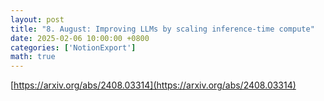 ```yaml
---
layout: post
title: "8. August: Improving LLMs by scaling inference-time compute"
date: 2025-02-06 10:00:00 +0800
categories: ['NotionExport']
math: true
---
```


[https://arxiv.org/abs/2408.03314](https://arxiv.org/abs/2408.03314)

